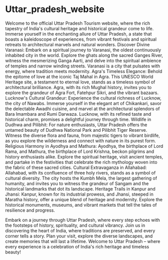 # Uttar_pradesh_website
Welcome to the official Uttar Pradesh Tourism website, where the rich tapestry of India's cultural heritage and historical grandeur come to life. Immerse yourself in the enchanting allure of Uttar Pradesh, a state that boasts a kaleidoscope of experiences, from vibrant festivals and spiritual retreats to architectural marvels and natural wonders.
Discover Divine Varanasi:
Embark on a spiritual journey to Varanasi, the oldest continuously inhabited city in the world. Explore the ghats along the sacred Ganges River, witness the mesmerizing Ganga Aarti, and delve into the spiritual ambience of temples and narrow winding streets. Varanasi is a city that pulsates with energy, where tradition meets modernity.
Agra's Timeless Elegance:
Behold the epitome of love at the iconic Taj Mahal in Agra. This UNESCO World Heritage site, a testament to eternal love, stands as a timeless symbol of architectural brilliance. Agra, with its rich Mughal history, invites you to explore the grandeur of Agra Fort, Fatehpur Sikri, and the vibrant bazaars.
Lucknow's Cultural Grandeur:
Experience the cultural richness of Lucknow, the city of Nawabs. Immerse yourself in the elegant art of Chikankari, savor the delectable Awadhi cuisine, and marvel at the architectural splendors of Bara Imambara and Rumi Darwaza. Lucknow, with its refined taste and historical charm, promises a delightful journey through time.
Wildlife in Dudhwa and Pilibhit:
For nature enthusiasts, Uttar Pradesh offers the untamed beauty of Dudhwa National Park and Pilibhit Tiger Reserve. Witness the diverse flora and fauna, from majestic tigers to vibrant birdlife, as you explore the wilderness and connect with nature in its purest form.
Religious Harmony in Ayodhya and Mathura:
Ayodhya, the birthplace of Lord Rama, and Mathura, the birthplace of Lord Krishna, beckon pilgrims and history enthusiasts alike. Explore the spiritual heritage, visit ancient temples, and partake in the festivities that celebrate the rich mythology woven into the fabric of these sacred cities.
Cultural Extravaganza in Allahabad:
Allahabad, with its confluence of three holy rivers, stands as a symbol of cultural diversity. The city hosts the Kumbh Mela, the largest gathering of humanity, and invites you to witness the grandeur of Sangam and the historical landmarks that dot its landscape.
Heritage Trails in Kanpur and Jhansi:
Kanpur, known for its industrial prowess, and Jhansi, steeped in Maratha history, offer a unique blend of heritage and modernity. Explore the historical monuments, museums, and vibrant markets that tell the tales of resilience and progress.

Embark on a journey through Uttar Pradesh, where every step echoes with the footsteps of history, spirituality, and cultural vibrancy. Join us in discovering the heart of India, where traditions are preserved, and every corner tells a story. Plan your visit, explore the diverse landscapes, and create memories that will last a lifetime. Welcome to Uttar Pradesh – where every experience is a celebration of India's rich heritage and timeless beauty!
